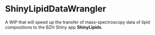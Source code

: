 # ShinyLipidDataWrangler

A WIP that will speed up the transfer of mass-spectroscopy data of lipid compositions to the BZH Shiny app **ShinyLipids**.
